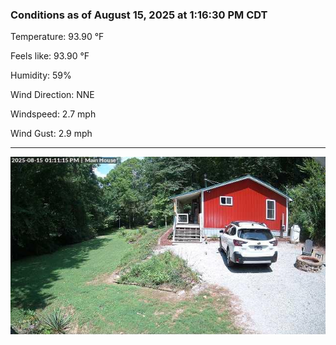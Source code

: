 ### Conditions as of August 15, 2025 at 1:16:30 PM CDT 

Temperature: 93.90 &deg;F

Feels like: 93.90 &deg;F

Humidity: 59%

Wind Direction: NNE

Windspeed: 2.7 mph

Wind Gust: 2.9 mph

---

<img src="./images/latest.jpeg"/>

